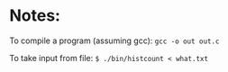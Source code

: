 # Notes:

To compile a program (assuming gcc):
`gcc -o out out.c`

To take input from file:
`$ ./bin/histcount < what.txt`  
